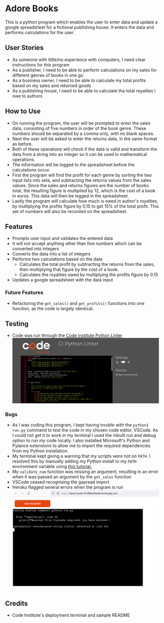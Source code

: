 # Adore Books
This is a python program which enables the user to enter data and update a google spreadsheet for a fictional publishing house. It enters the data and performs calculations for the user.

## User Stories
- As someone with little/no experience with computers, I need clear instructions for this program
- As a publisher, I need to be able to perform calculations on my sales for different genres of books in one go
- As a business owner, I need to be able to calculate my total profits based on my sales and returned goods
- As a publishing house, I need to be able to calculate the total royalties I owe to authors

## How to Use
- On running the program, the user will be prompted to enter the sales data, consisting of five numbers in order of the book genre. These numbers should be separated by a comma only, with no blank spaces.
- Next the user will be asked to enter the returns data, in the same format as before.
- Both of these operations will check if the data is valid and transform the data from a string into an integer so it can be used in mathematical operations.
- The information will be logged to the spreadsheet before the calculations occur.
- First the program will find the profit for each genre by sorting the two input lists into sets, and subtracting the returns values from the sales values. Since the sales and returns figures are the number of books total, the resulting figure is multiplied by 12, which is the cost of a book in euros. This data will then be logged in the spreadsheet.
- Lastly the program will calculate how much is owed in author's royalties, by multiplying the profits figure by 0.15 to get 15% of the total profit. This set of numbers will also be recorded on the spreadsheet.

## Features
- Prompts user input and validates the entered data
 - It will not accept anything other than five numbers which can be converted into integers
- Converts the data into a list of integers
- Performs two calculations based on the data
    - Calculates the total profit by subtracting the returns from the sales, then multiplying that figure by the cost of a book.
    - Calculates the royalties owed by multiplying the profits figure by 0.15
- Updates a google spreadsheet with the data input

### Future Features
- Refactoring the `get_sales()` and `get_profits()` functions into one function, as the code is largely identical.

## Testing
- Code was run through the [Code Institute Python Linter](https://pep8ci.herokuapp.com/)
![validator](assets/images/python-validator.png)

### Bugs
- As I was coding this program, I kept having trouble with the `python3 run.py` command to test the code in my chosen code editor, VSCode. As I could not get it to work in my terminal I used the inbuilt run and debug option to run my code locally. I also installed Microsoft's Python and Pylance extensions to allow me to import the required dependencies from my Python installation.
- My terminal kept giving a warning that my scripts were not on `PATH`. I resolved this by manually adding my Python install to my `PATH` environment variable using [this tutorial.](https://superuser.com/questions/143119/how-do-i-add-python-to-the-windows-path)
- My `validate_num` function was missing an argument, resulting in an error when it was passed an argument by the `get_sales` function
- VSCode ceased recognising the gspread import
- Heroku flagged several errors when the program is run
    ![Heroku bugs](assets/images/known-bug.png)

## Credits
- Code Institute's deployment terminal and sample README